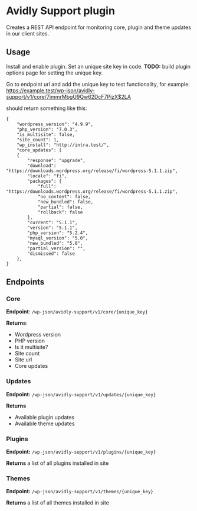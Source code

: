 Avidly Support plugin
======================
Creates a REST API endpoint for monitoring core, plugin and theme updates in our client sites.

## Usage

Install and enable plugin. Set an unique site key in code. **TODO:** build plugin options page for setting the unique key.

Go to endpoint url and add the unique key to test functionality, for example: https://example.test/wp-json/avidly-support/v1/core/7immrMbgU9Qw62DcF7PizX$2LA

should return something like this:

```
{
	"wordpress_version": "4.9.9",
	"php_version": "7.0.3",
	"is_multisite": false,
	"site_count": 1,
	"wp_install": "http://intra.test/",
	"core_updates": [
	{
		"response": "upgrade",
		"download": "https://downloads.wordpress.org/release/fi/wordpress-5.1.1.zip",
		"locale": "fi",
		"packages": {
			"full": "https://downloads.wordpress.org/release/fi/wordpress-5.1.1.zip",
			"no_content": false,
			"new_bundled": false,
			"partial": false,
			"rollback": false
		},
		"current": "5.1.1",
		"version": "5.1.1",
		"php_version": "5.2.4",
		"mysql_version": "5.0",
		"new_bundled": "5.0",
		"partial_version": "",
		"dismissed": false
	},
}
```

## Endpoints

### Core

**Endpoint**: `/wp-json/avidly-support/v1/core/{unique_key}`

**Returns**: 
- Wordpress version
- PHP version
- Is it multisite?
- Site count
- Site url
- Core updates

### Updates

**Endpoint:** `/wp-json/avidly-support/v1/updates/{unique_key}`

**Returns** 
- Available plugin updates
- Available theme updates

### Plugins

**Endpoint:** `/wp-json/avidly-support/v1/plugins/{unique_key}`

**Returns** a list of all plugins installed in site

### Themes

**Endpoint:** `/wp-json/avidly-support/v1/themes/{unique_key}`

**Returns** a list of all themes installed in site
